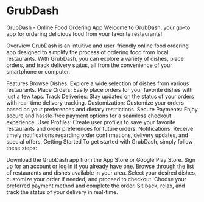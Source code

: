 # GrubDash

GrubDash - Online Food Ordering App
Welcome to GrubDash, your go-to app for ordering delicious food from your favorite restaurants!

Overview
GrubDash is an intuitive and user-friendly online food ordering app designed to simplify the process of ordering food from local restaurants. With GrubDash, you can explore a variety of dishes, place orders, and track delivery status, all from the convenience of your smartphone or computer.

Features
Browse Dishes: Explore a wide selection of dishes from various restaurants.
Place Orders: Easily place orders for your favorite dishes with just a few taps.
Track Deliveries: Stay updated on the status of your orders with real-time delivery tracking.
Customization: Customize your orders based on your preferences and dietary restrictions.
Secure Payments: Enjoy secure and hassle-free payment options for a seamless checkout experience.
User Profiles: Create user profiles to save your favorite restaurants and order preferences for future orders.
Notifications: Receive timely notifications regarding order confirmations, delivery updates, and special offers.
Getting Started
To get started with GrubDash, simply follow these steps:

Download the GrubDash app from the App Store or Google Play Store.
Sign up for an account or log in if you already have one.
Browse through the list of restaurants and dishes available in your area.
Select your desired dishes, customize your order if needed, and proceed to checkout.
Choose your preferred payment method and complete the order.
Sit back, relax, and track the status of your delivery in real-time.
